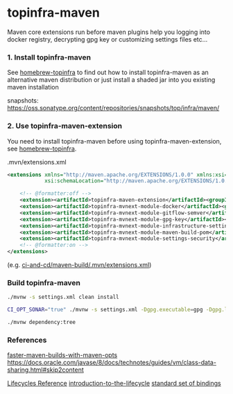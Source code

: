 # topinfra-maven

Maven core extensions run before maven plugins help you logging into docker registry, decrypting gpg key 
or customizing settings files etc...


### 1. Install topinfra-maven

See [homebrew-topinfra](https://github.com/ci-and-cd/homebrew-topinfra) to find out 
how to install topinfra-maven as an alternative maven distribution or just install a shaded jar into you existing maven installation

snapshots: https://oss.sonatype.org/content/repositories/snapshots/top/infra/maven/


### 2. Use topinfra-maven-extension

You need to install topinfra-maven before using topinfra-maven-extension, 
see [homebrew-topinfra](https://github.com/ci-and-cd/homebrew-topinfra).

.mvn/extensions.xml
```xml
<extensions xmlns="http://maven.apache.org/EXTENSIONS/1.0.0" xmlns:xsi="http://www.w3.org/2001/XMLSchema-instance"
            xsi:schemaLocation="http://maven.apache.org/EXTENSIONS/1.0.0 http://maven.apache.org/xsd/core-extensions-1.0.0.xsd">

    <!-- @formatter:off -->
    <extension><artifactId>topinfra-maven-extension</artifactId><groupId>top.infra.maven</groupId><version>1.0.7</version></extension>
    <extension><artifactId>topinfra-mvnext-module-docker</artifactId><groupId>top.infra.maven</groupId><version>1.0.7</version></extension>
    <extension><artifactId>topinfra-mvnext-module-gitflow-semver</artifactId><groupId>top.infra.maven</groupId><version>1.0.7</version></extension>
    <extension><artifactId>topinfra-mvnext-module-gpg-key</artifactId><groupId>top.infra.maven</groupId><version>1.0.7</version></extension>
    <extension><artifactId>topinfra-mvnext-module-infrastructure-settings</artifactId><groupId>top.infra.maven</groupId><version>1.0.7</version></extension>
    <extension><artifactId>topinfra-mvnext-module-maven-build-pom</artifactId><groupId>top.infra.maven</groupId><version>1.0.7</version></extension>
    <extension><artifactId>topinfra-mvnext-module-settings-security</artifactId><groupId>top.infra.maven</groupId><version>1.0.7</version></extension>
    <!-- @formatter:on -->
</extensions>
```

(e.g. [ci-and-cd/maven-build/.mvn/extensions.xml](https://github.com/ci-and-cd/maven-build/blob/develop/.mvn/extensions.xml))


### Build topinfra-maven

```bash
./mvnw -s settings.xml clean install

CI_OPT_SONAR="true" ./mvnw -s settings.xml -Dgpg.executable=gpg -Dgpg.loopback=true -Dsonar.organization=home1-oss-github clean deploy

./mvnw dependency:tree
```


### References

[faster-maven-builds-with-maven-opts](https://medium.com/@john_freeman/faster-maven-builds-with-maven-opts-822cdc82fa85)
https://docs.oracle.com/javase/8/docs/technotes/guides/vm/class-data-sharing.html#skip2content

[Lifecycles Reference](https://maven.apache.org/ref/3.6.1/maven-core/lifecycles.html)
[introduction-to-the-lifecycle](https://maven.apache.org/guides/introduction/introduction-to-the-lifecycle.html)
[standard set of bindings](https://maven.apache.org/ref/3.6.1/maven-core/default-bindings.html)
